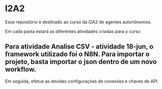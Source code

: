 # I2A2

Esse repositório é destinado ao curso da I2A2 de agentes autonônomos.

Em cada pasta estará as diferentes atividades criadas para o curso


## Para atividade Analise CSV - atividade 18-jun, o framework utilizado foi o N8N. Para importar o projeto, basta importar o json dentro de um novo workflow.

Em seguida, efetue as devidas configurações de conexões e chaves de API
